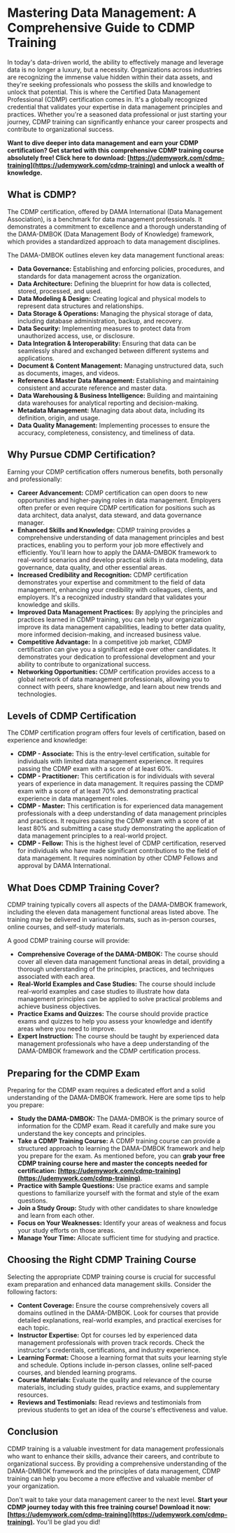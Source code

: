 # Mastering Data Management: A Comprehensive Guide to CDMP Training

In today's data-driven world, the ability to effectively manage and leverage data is no longer a luxury, but a necessity. Organizations across industries are recognizing the immense value hidden within their data assets, and they're seeking professionals who possess the skills and knowledge to unlock that potential. This is where the Certified Data Management Professional (CDMP) certification comes in. It's a globally recognized credential that validates your expertise in data management principles and practices. Whether you're a seasoned data professional or just starting your journey, CDMP training can significantly enhance your career prospects and contribute to organizational success.

**Want to dive deeper into data management and earn your CDMP certification? Get started with this comprehensive CDMP training course absolutely free! Click here to download: [https://udemywork.com/cdmp-training](https://udemywork.com/cdmp-training) and unlock a wealth of knowledge.**

## What is CDMP?

The CDMP certification, offered by DAMA International (Data Management Association), is a benchmark for data management professionals. It demonstrates a commitment to excellence and a thorough understanding of the DAMA-DMBOK (Data Management Body of Knowledge) framework, which provides a standardized approach to data management disciplines.

The DAMA-DMBOK outlines eleven key data management functional areas:

*   **Data Governance:** Establishing and enforcing policies, procedures, and standards for data management across the organization.
*   **Data Architecture:** Defining the blueprint for how data is collected, stored, processed, and used.
*   **Data Modeling & Design:** Creating logical and physical models to represent data structures and relationships.
*   **Data Storage & Operations:** Managing the physical storage of data, including database administration, backup, and recovery.
*   **Data Security:** Implementing measures to protect data from unauthorized access, use, or disclosure.
*   **Data Integration & Interoperability:** Ensuring that data can be seamlessly shared and exchanged between different systems and applications.
*   **Document & Content Management:** Managing unstructured data, such as documents, images, and videos.
*   **Reference & Master Data Management:** Establishing and maintaining consistent and accurate reference and master data.
*   **Data Warehousing & Business Intelligence:** Building and maintaining data warehouses for analytical reporting and decision-making.
*   **Metadata Management:** Managing data about data, including its definition, origin, and usage.
*   **Data Quality Management:** Implementing processes to ensure the accuracy, completeness, consistency, and timeliness of data.

## Why Pursue CDMP Certification?

Earning your CDMP certification offers numerous benefits, both personally and professionally:

*   **Career Advancement:** CDMP certification can open doors to new opportunities and higher-paying roles in data management. Employers often prefer or even require CDMP certification for positions such as data architect, data analyst, data steward, and data governance manager.
*   **Enhanced Skills and Knowledge:** CDMP training provides a comprehensive understanding of data management principles and best practices, enabling you to perform your job more effectively and efficiently. You'll learn how to apply the DAMA-DMBOK framework to real-world scenarios and develop practical skills in data modeling, data governance, data quality, and other essential areas.
*   **Increased Credibility and Recognition:** CDMP certification demonstrates your expertise and commitment to the field of data management, enhancing your credibility with colleagues, clients, and employers. It's a recognized industry standard that validates your knowledge and skills.
*   **Improved Data Management Practices:** By applying the principles and practices learned in CDMP training, you can help your organization improve its data management capabilities, leading to better data quality, more informed decision-making, and increased business value.
*   **Competitive Advantage:** In a competitive job market, CDMP certification can give you a significant edge over other candidates. It demonstrates your dedication to professional development and your ability to contribute to organizational success.
*   **Networking Opportunities:** CDMP certification provides access to a global network of data management professionals, allowing you to connect with peers, share knowledge, and learn about new trends and technologies.

## Levels of CDMP Certification

The CDMP certification program offers four levels of certification, based on experience and knowledge:

*   **CDMP - Associate:** This is the entry-level certification, suitable for individuals with limited data management experience. It requires passing the CDMP exam with a score of at least 60%.
*   **CDMP - Practitioner:** This certification is for individuals with several years of experience in data management. It requires passing the CDMP exam with a score of at least 70% and demonstrating practical experience in data management roles.
*   **CDMP - Master:** This certification is for experienced data management professionals with a deep understanding of data management principles and practices. It requires passing the CDMP exam with a score of at least 80% and submitting a case study demonstrating the application of data management principles to a real-world project.
*   **CDMP - Fellow:** This is the highest level of CDMP certification, reserved for individuals who have made significant contributions to the field of data management. It requires nomination by other CDMP Fellows and approval by DAMA International.

## What Does CDMP Training Cover?

CDMP training typically covers all aspects of the DAMA-DMBOK framework, including the eleven data management functional areas listed above. The training may be delivered in various formats, such as in-person courses, online courses, and self-study materials.

A good CDMP training course will provide:

*   **Comprehensive Coverage of the DAMA-DMBOK:** The course should cover all eleven data management functional areas in detail, providing a thorough understanding of the principles, practices, and techniques associated with each area.
*   **Real-World Examples and Case Studies:** The course should include real-world examples and case studies to illustrate how data management principles can be applied to solve practical problems and achieve business objectives.
*   **Practice Exams and Quizzes:** The course should provide practice exams and quizzes to help you assess your knowledge and identify areas where you need to improve.
*   **Expert Instruction:** The course should be taught by experienced data management professionals who have a deep understanding of the DAMA-DMBOK framework and the CDMP certification process.

## Preparing for the CDMP Exam

Preparing for the CDMP exam requires a dedicated effort and a solid understanding of the DAMA-DMBOK framework. Here are some tips to help you prepare:

*   **Study the DAMA-DMBOK:** The DAMA-DMBOK is the primary source of information for the CDMP exam. Read it carefully and make sure you understand the key concepts and principles.
*   **Take a CDMP Training Course:** A CDMP training course can provide a structured approach to learning the DAMA-DMBOK framework and help you prepare for the exam. As mentioned before, you can **grab your free CDMP training course here and master the concepts needed for certification: [https://udemywork.com/cdmp-training](https://udemywork.com/cdmp-training)**.
*   **Practice with Sample Questions:** Use practice exams and sample questions to familiarize yourself with the format and style of the exam questions.
*   **Join a Study Group:** Study with other candidates to share knowledge and learn from each other.
*   **Focus on Your Weaknesses:** Identify your areas of weakness and focus your study efforts on those areas.
*   **Manage Your Time:** Allocate sufficient time for studying and practice.

## Choosing the Right CDMP Training Course

Selecting the appropriate CDMP training course is crucial for successful exam preparation and enhanced data management skills. Consider the following factors:

*   **Content Coverage:** Ensure the course comprehensively covers all domains outlined in the DAMA-DMBOK. Look for courses that provide detailed explanations, real-world examples, and practical exercises for each topic.
*   **Instructor Expertise:** Opt for courses led by experienced data management professionals with proven track records. Check the instructor's credentials, certifications, and industry experience.
*   **Learning Format:** Choose a learning format that suits your learning style and schedule. Options include in-person classes, online self-paced courses, and blended learning programs.
*   **Course Materials:** Evaluate the quality and relevance of the course materials, including study guides, practice exams, and supplementary resources.
*   **Reviews and Testimonials:** Read reviews and testimonials from previous students to get an idea of the course's effectiveness and value.

## Conclusion

CDMP training is a valuable investment for data management professionals who want to enhance their skills, advance their careers, and contribute to organizational success. By providing a comprehensive understanding of the DAMA-DMBOK framework and the principles of data management, CDMP training can help you become a more effective and valuable member of your organization.

Don't wait to take your data management career to the next level. **Start your CDMP journey today with this free training course! Download it now: [https://udemywork.com/cdmp-training](https://udemywork.com/cdmp-training).** You'll be glad you did!
